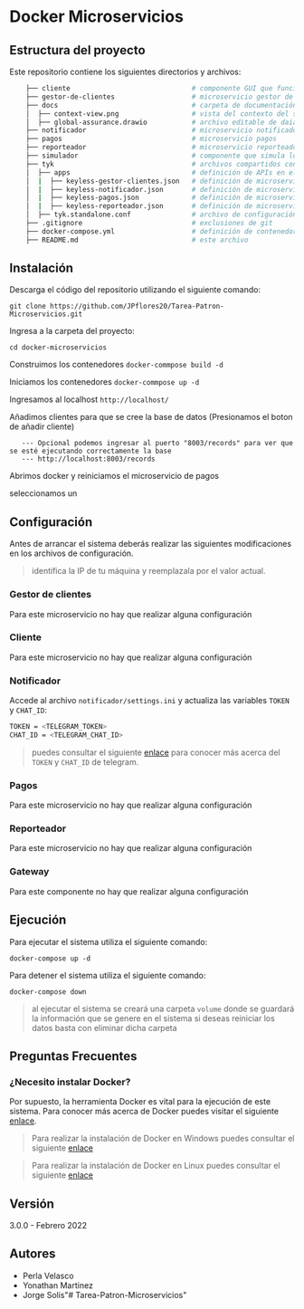 # Docker Microservicios

<!-- [TODO] agregar descripción --> 

## Estructura del proyecto

Este repositorio contiene los siguientes directorios y archivos:

```bash
    ├── cliente                              # componente GUI que funciona como cliente
    ├── gestor-de-clientes                   # microservicio gestor de clientes
    ├── docs                                 # carpeta de documentación
    │  ├── context-view.png                  # vista del contexto del sistema
    │  ├── global-assurance.drawio           # archivo editable de daiagramas del sistema 
    ├── notificador                          # microservicio notificador 
    ├── pagos                                # microservicio pagos
    ├── reporteador                          # microservicio reporteador
    ├── simulador                            # componente que simula los pagos realizados
    ├── tyk                                  # archivos compartidos con el gateway
    │  ├── apps                              # definición de APIs en el gateway
    │  |  ├── keyless-gestor-clientes.json   # definición de microservicio API
    │  |  ├── keyless-notificador.json       # definición de microservicio Notifier
    │  |  ├── keyless-pagos.json             # definición de microservicio Payment
    │  |  ├── keyless-reporteador.json       # definición de microservicio Reporter
    │  ├── tyk.standalone.conf               # archivo de configuración de tyk
    ├── .gitignore                           # exclusiones de git
    ├── docker-compose.yml                   # definición de contenedores para ambiente docker
    ├── README.md                            # este archivo
```

## Instalación

Descarga el código del repositorio utilizando el siguiente comando:

`git clone https://github.com/JPflores20/Tarea-Patron-Microservicios.git`

Ingresa a la carpeta del proyecto:

`cd docker-microservicios`

Construimos los contenedores
`docker-commpose build -d`

Iniciamos los contenedores
`docker-commpose up -d`

Ingresamos al localhost
`http://localhost/`

Añadimos clientes para que se cree la base de datos
(Presionamos el boton de añadir cliente)

       --- Opcional podemos ingresar al puerto "8003/records" para ver que se esté ejecutando correctamente la base
       --- http://localhost:8003/records

Abrimos docker y reiniciamos el microservicio de pagos 



seleccionamos un 

## Configuración

Antes de arrancar el sistema deberás realizar las siguientes modificaciones en los archivos de configuración. 

> identifica la IP de tu máquina y reemplazala por el valor actual.

### Gestor de clientes

Para este microservicio no hay que realizar alguna configuración

### Cliente

Para este microservicio no hay que realizar alguna configuración

### Notificador

Accede al archivo `notificador/settings.ini` y actualiza las variables `TOKEN` y `CHAT_ID`:

```bash
TOKEN = <TELEGRAM_TOKEN>
CHAT_ID = <TELEGRAM_CHAT_ID>
```

> puedes consultar el siguiente [enlace](https://medium.com/@goyoregalado/bots-de-telegram-en-python-134b964fcdf7) 
> para conocer más acerca del `TOKEN` y `CHAT_ID` de telegram.

### Pagos

Para este microservicio no hay que realizar alguna configuración

### Reporteador

Para este microservicio no hay que realizar alguna configuración

### Gateway

Para este componente no hay que realizar alguna configuración

## Ejecución

Para ejecutar el sistema utiliza el siguiente comando:

`docker-compose up -d`

Para detener el sistema utiliza el siguiente comando:

`docker-compose down`

> al ejecutar el sistema se creará una carpeta `volume` donde se guardará la información que se genere en el sistema
> si deseas reiniciar los datos basta con eliminar dicha carpeta

## Preguntas Frecuentes

### ¿Necesito instalar Docker?

Por supuesto, la herramienta Docker es vital para la ejecución de este sistema. Para conocer más acerca de Docker puedes visitar el siguiente [enlace](https://medium.com/@javiervivanco/que-es-docker-79d506f7b2fc).

> Para realizar la instalación de Docker en Windows puedes consultar el siguiente [enlace](https://medium.com/@tushar0618/installing-docker-desktop-on-window-10-501e594fc5eb)


> Para realizar la instalación de Docker en Linux puedes consultar el siguiente [enlace](https://www.digitalocean.com/community/tutorials/how-to-install-and-use-docker-on-ubuntu-20-04-es)

## Versión

3.0.0 - Febrero 2022

## Autores

- Perla Velasco
- Yonathan Martinez
- Jorge Solis"# Tarea-Patron-Microservicios" 
